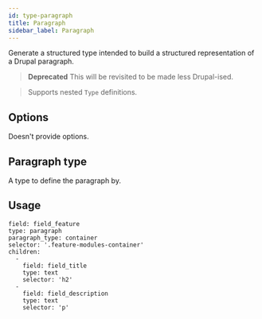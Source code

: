 ```yaml
---
id: type-paragraph
title: Paragraph
sidebar_label: Paragraph
---
```


Generate a structured type intended to build a structured representation of a Drupal paragraph.

> **Deprecated** This will be revisited to be made less Drupal-ised.

> Supports nested `Type` definitions.

## Options

Doesn't provide options.

## Paragraph type

A type to define the paragraph by.

## Usage

```
field: field_feature
type: paragraph
paragraph_type: container
selector: '.feature-modules-container'
children:
  -
    field: field_title
    type: text
    selector: 'h2'
  -
    field: field_description
    type: text
    selector: 'p'
```
